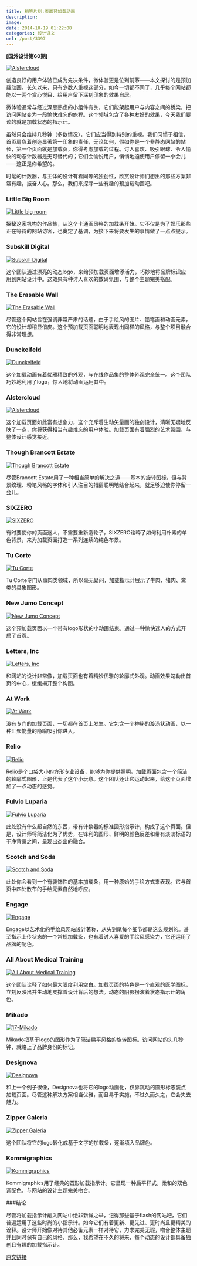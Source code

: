 ```yaml
---
title: 稍等片刻:页面预加载动画
description: 
image: 
date: 2014-10-19 01:22:08
categories: 设计译文
url: /post/3397
---
```


**[国外设计第60期]**

[![Alstercloud](http://designmodo.com/wp-content/uploads/2014/09/5-Alstercloud.jpg "Wait a Minute: Examples of Page Preloading Animations")](http://alstercloud.rs/)

创造良好的用户体验已成为先决条件，微体验更是位列前茅——本文探讨的是预加载动画。长久以来，只有少数人重视这部分，如今一切都不同了，几乎每个网站都能以一两个赏心悦目、给用户留下深刻印象的效果自居。

微体验通常与经过深思熟虑的小组件有关，它们能架起用户与内容之间的桥梁，把访问网站变为一段愉快难忘的旅程。这个领域包含了各种友好的效果，今天我们要谈的就是加载状态的指示计。

虽然只会维持几秒钟（多数情况），它们应当得到特别的重视。我们习惯于相信，首页肩负着创造显著第一印象的责任，无论如何，假如你是一个非静态网站的站长，第一个页面就是加载页，你得考虑加载的过程。讨人喜欢、吸引眼球、令人愉快的动态计数器是无可替代的；它们会愉悦用户，悄悄地迫使用户停留一小会儿——这正是你希望的。

时髦的计数器，与主体的设计有着同等的独创性，欣赏设计师们想出的那些方案非常有趣，振奋人心。那么，我们来探寻一些有趣的预加载动画吧。

### Little Big Room

[![Little big room](http://designmodo.com/wp-content/uploads/2014/09/1-little-big-room.jpg "Wait a Minute: Examples of Page Preloading Animations")](http://www.little-big-room.com/)

探秘这家机构的作品集，从这个卡通画风格的加载条开始。它不仅是为了娱乐那些正在等待的网站访客，也奠定了基调，为接下来将要发生的事情做了一点点提示。

### Subskill Digital

[![Subskill Digital](http://designmodo.com/wp-content/uploads/2014/09/2-Subskill-Digital.jpg "Wait a Minute: Examples of Page Preloading Animations")](http://subskill.com)

这个团队通过漂亮的动态logo，来给预加载页面增添活力，巧妙地将品牌标识应用到网站设计中。这效果有种讨人喜欢的数码氛围，与整个主题完美搭配。

### The Erasable Wall

[![The Erasable Wall](http://designmodo.com/wp-content/uploads/2014/09/3-The-Erasable-Wall.jpg "Wait a Minute: Examples of Page Preloading Animations")](http://plan.werkstatt.fr)

尽管这个网站旨在强调非常严肃的话题，由于手绘风的图片、铅笔画和动画元素，它的设计却稍显俏皮。这个预加载页面聪明地表现出同样的风格，与整个项目融合得非常理想。

### Dunckelfeld

[![Dunckelfeld](http://designmodo.com/wp-content/uploads/2014/09/4-Dunckelfeld.jpg "Wait a Minute: Examples of Page Preloading Animations")](http://www.dunckelfeld.de)

这个加载动画有着优雅精致的外观，与在线作品集的整体外观完全统一。这个团队巧妙地利用了logo，惊人地将动画运用其中。

### Alstercloud

[![Alstercloud](http://designmodo.com/wp-content/uploads/2014/09/5-Alstercloud.jpg "Wait a Minute: Examples of Page Preloading Animations")](http://alstercloud.rs/)

这个加载页面如此富有想象力，这个充斥着生动矢量画的独创设计，清晰无疑地反映了一点，你将获得相当有趣难忘的用户体验。加载页面有着强烈的艺术氛围，与整体设计感觉接近。

### Though Brancott Estate

[![Though Brancott Estate](http://designmodo.com/wp-content/uploads/2014/09/6-Brancott-Estate.jpg "Wait a Minute: Examples of Page Preloading Animations")](http://pioneers.brancottestate.com/)

尽管Brancott Estate用了一种相当简单的解决之道——基本的旋转图标，但与背景纹理、粉笔风格的字体和引人注目的措辞聪明地结合起来，就足够迫使你停留一会儿。

### SIXZERO

[![SIXZERO](http://designmodo.com/wp-content/uploads/2014/09/7-SIXZERO.jpg "Wait a Minute: Examples of Page Preloading Animations")](http://dieze-sixzero.com)

有时要使你的页面迷人，不需要重新造轮子，SIXZERO诠释了如何利用朴素的单色背景，来为加载页面打造一系列连续的纯色布景。

### Tu Corte

[![Tu Corte](http://designmodo.com/wp-content/uploads/2014/09/8-Tu-Corte.jpg "Wait a Minute: Examples of Page Preloading Animations")](http://www.lider.cl/dys/HTML/tucorte.html)

Tu Corte专门从事肉类领域，所以毫无疑问，加载指示计展示了牛肉、猪肉、禽类的具象图形。

### New Jumo Concept

[![New Jumo Concept](http://designmodo.com/wp-content/uploads/2014/09/9-New-Jumo-Concept.jpg "Wait a Minute: Examples of Page Preloading Animations")](http://www.newjumoconcept.com)

这个预加载页面以一个带有logo形状的小动画结束。通过一种愉快迷人的方式开启了首页。

### Letters, Inc

[![Letters, Inc](http://designmodo.com/wp-content/uploads/2014/09/10-letters-inc.jpg "Wait a Minute: Examples of Page Preloading Animations")](http://letters-inc.jp/)

和网站的设计非常像，加载页面也有着精妙优雅的轮廓式外观。动画效果勾勒出首页的中心，缓缓揭开整个构图。

### At Work

[![At Work](http://designmodo.com/wp-content/uploads/2014/09/11-At-Work.jpg "Wait a Minute: Examples of Page Preloading Animations")](http://www.atwork.pl/)

没有专门的加载页面，一切都在首页上发生。它包含一个神秘的漩涡状动画，以一种汇聚能量的隐喻吸引你进入。

### Relio

[![Relio](http://designmodo.com/wp-content/uploads/2014/09/12-Relio.jpg "Wait a Minute: Examples of Page Preloading Animations")](http://www.relio.it/)

Relio是个口袋大小的方形专业设备，能够为你提供照明。加载页面包含一个简洁的轮廓式图形，正是代表了这个小玩意。这个团队还让它运动起来，给这个页面增加了一点动态的感觉。

### Fulvio Luparia

[![Fulvio Luparia](http://designmodo.com/wp-content/uploads/2014/09/13-Fulvio-Luparia.jpg "Wait a Minute: Examples of Page Preloading Animations")](http://www.fulvioluparia.com/)

此处没有什么超自然的东西，带有计数器的标准圆形指示计，构成了这个页面。但是，设计师将简洁化为了优势，在锋利的图形、鲜明的颜色反差和带有淡淡标语的干净背景之间，呈现出杰出的融合。

### Scotch and Soda

[![Scotch and Soda](http://designmodo.com/wp-content/uploads/2014/09/14-Scotch-and-Soda.jpg "Wait a Minute: Examples of Page Preloading Animations")](http://webstore-all.scotch-soda.com/alchemyblues.html)

此处你会看到一个有装饰性的基本加载条，用一种原始的手绘方式来表现。它与首页中四处散布的手绘元素自然地呼应。

### Engage

[![Engage](http://designmodo.com/wp-content/uploads/2014/09/15-Engage.jpg "Wait a Minute: Examples of Page Preloading Animations")](http://engageinteractive.co.uk/beer)

Engage以艺术化的手绘风网站设计著称，从头到尾每个细节都是这么规划的。甚至指示上传状态的一个常规加载条，也有着讨人喜爱的手绘风感染力，它还运用了品牌的配色。

### All About Medical Training

[![All About Medical Training](http://designmodo.com/wp-content/uploads/2014/09/16-All-About-Medical-Training.jpg "Wait a Minute: Examples of Page Preloading Animations")](http://www.allaboutmedicaltraining.com)

这个团队诠释了如何最大限度利用空白。加载页面的特色是一个直观的医学图标，立刻反映出并生动地支撑着设计背后的想法。动态的阴影扮演着状态指示计的角色。

### Mikado

[![17-Mikado](http://designmodo.com/wp-content/uploads/2014/09/17-Mikado.jpg "Wait a Minute: Examples of Page Preloading Animations")](http://www.mikado.lu/)

Mikado把基于logo的图形作为了简洁扁平风格的旋转图标。访问网站的头几秒钟，就烙上了品牌身份的标记。

### Designova

[![Designova](http://designmodo.com/wp-content/uploads/2014/09/18-Designova.jpg "Wait a Minute: Examples of Page Preloading Animations")](http://www.designova.net/)

和上一个例子很像，Designova也将它的logo动画化，仅靠跳动的圆形标志装点加载页面。尽管这种解决方案相当优雅，而且易于实施，不过久而久之，它会失去魅力。

### Zipper Galeria

[![Zipper Galeria](http://designmodo.com/wp-content/uploads/2014/09/19-Zipper-Galeria.jpg "Wait a Minute: Examples of Page Preloading Animations")](http://www.zippergaleria.com.br)

这个团队将它的logo转化成基于文字的加载条，逐渐填入品牌色。

### Kommigraphics

[![Kommigraphics](http://designmodo.com/wp-content/uploads/2014/09/20-Kommigraphics.jpg "Wait a Minute: Examples of Page Preloading Animations")](http://www.kommigraphics.com/)

Kommigraphics用了经典的圆形加载指示计。它呈现一种扁平样式，柔和的双色调配色，与网站的设计主题完美吻合。

###结论

尽管将加载指示计融入网站中绝非新鲜之举，记得那些基于flash的网站吧，它们普遍运用了这些时尚的小指示计。如今它们有着更新、更先进、更时尚且更精美的诠释。设计师开始像对待其他必备元素一样对待它，力求完美无瑕，吻合整体主题并且同时保有自己的风格，那么，我希望在不久的将来，每个动态的设计都具备独创且有趣的加载指示计。

[原文链接](http://designmodo.com/website-preloading-animation/)